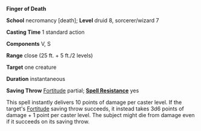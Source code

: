  **Finger of Death**

**School** necromancy [death]; **Level** druid 8, sorcerer/wizard 7

**Casting Time** 1 standard action

**Components** V, S

**Range** close (25 ft. + 5 ft./2 levels)

**Target** one creature

**Duration** instantaneous

**Saving Throw** [Fortitude](../combat.html#_fortitude) partial; **[Spell Resistance](../glossary.html#_spell-resistance)** yes

This spell instantly delivers 10 points of damage per caster level. If the target's [Fortitude](../combat.html#_fortitude) saving throw succeeds, it instead takes 3d6 points of damage + 1 point per caster level. The subject might die from damage even if it succeeds on its saving throw.

